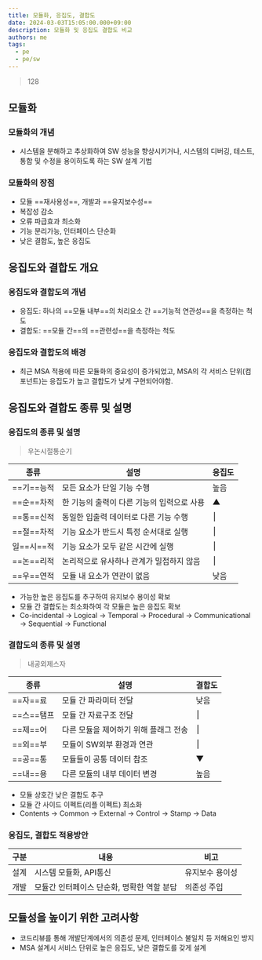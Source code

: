 ```yaml
---
title: 모듈화, 응집도, 결합도
date: 2024-03-03T15:05:00.000+09:00
description: 모듈화 및 응집도 결합도 비교
authors: me
tags:
  - pe
  - pe/sw
---
```


> 128

## 모듈화

### 모듈화의 개념

- 시스템을 분해하고 추상화하여 SW 성능을 향상시키거나, 시스템의 디버깅, 테스트, 통합 및 수정을 용이하도록 하는 SW 설계 기법

### 모듈화의 장점

- 모듈 ==재사용성==, 개발과 ==유지보수성==
- 복잡성 감소
- 오류 파급효과 최소화
- 기능 분리가능, 인터페이스 단순화
- 낮은 결합도, 높은 응집도

## 응집도와 결합도 개요

### 응집도와 결합도의 개념

- 응집도: 하나의 ==모듈 내부==의 처리요소 간 ==기능적 연관성==을 측정하는 척도
- 결합도: ==모듈 간==의 ==관련성==을 측정하는 척도

### 응집도와 결합도의 배경

- 최근 MSA 적용에 따른 모듈화의 중요성이 증가되었고, MSA의 각 서비스 단위(컴포넌트)는 응집도가 높고 결합도가 낮게 구현되어야함.

## 응집도와 결합도 종류 및 설명

### 응집도의 종류 및 설명

> 우논시절통순기

| 종류       | 설명                                       | 응집도 |
| ---------- | ------------------------------------------ | ------ |
| ==기==능적 | 모든 요소가 단일 기능 수행                 | 높음   |
| ==순==차적 | 한 기능의 출력이 다른 기능의 입력으로 사용 | ▲      |
| ==통==신적 | 동일한 입출력 데이터로 다른 기능 수행      | ⎮      |
| ==절==차적 | 기능 요소가 반드시 특정 순서대로 실행      | ⎮      |
| 일==시==적 | 기능 요소가 모두 같은 시간에 실행          | ⎮      |
| ==논==리적 | 논리적으로 유사하나 관계가 밀접하지 않음   | ⎮      |
| ==우==연적 | 모듈 내 요소가 연관이 없음                 | 낮음   |

- 가능한 높은 응집도를 추구하여 유지보수 용이성 확보
- 모듈 간 결합도는 최소화하여 각 모듈은 높은 응집도 확보
- Co-incidental -> Logical -> Temporal -> Procedural -> Communicational -> Sequential -> Functional

### 결합도의 종류 및 설명

> 내공외제스자

| 종류       | 설명                                  | 결합도 |
| ---------- | ------------------------------------- | ------ |
| ==자==료   | 모듈 간 파라미터 전달                 | 낮음   |
| ==스==탬프 | 모듈 간 자료구조 전달                 | ⎮      |
| ==제==어   | 다른 모듈을 제어하기 위해 플래그 전송 | ⎮      |
| ==외==부   | 모듈이 SW외부 환경과 연관             | ⎮      |
| ==공==통   | 모듈들이 공통 데이터 참조             | ▼      |
| ==내==용   | 다른 모듈의 내부 데이터 변경          | 높음   |

- 모듈 상호간 낮은 결합도 추구
- 모듈 간 사이드 이펙트(리플 이펙트) 최소화
- Contents -> Common -> External -> Control -> Stamp -> Data

### 응집도, 결합도 적용방안

| 구분 | 내용 | 비고 |
| --- | --- | --- |
| 설계 | 시스템 모듈화, API통신 | 유지보수 용이성 |
| 개발 | 모듈간 인터페이스 단순화, 명확한 역할 분담 | 의존성 주입 |

## 모듈성을 높이기 위한 고려사항

- 코드리뷰를 통해 개발단계에서의 의존성 문제, 인터페이스 불일치 등 저해요인 방지
- MSA 설계시 서비스 단위로 높은 응집도, 낮은 결합도를 갖게 설계
